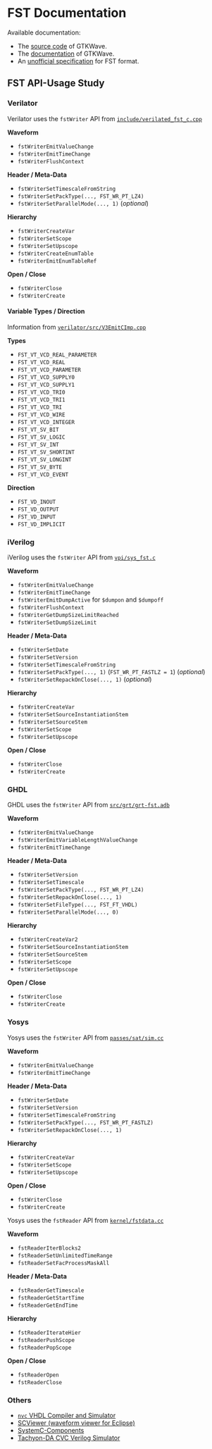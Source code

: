 # FST Documentation

Available documentation:
- The [source code](https://github.com/gtkwave/gtkwave/tree/e1c01753bc5db9f7b42e41b9bde651a375ec5eba/gtkwave4/src/helpers/fst) of GTKWave.
- The [documentation](https://gtkwave.sourceforge.net/gtkwave.pdf) of GTKWave.
- An [unofficial specification](https://blog.timhutt.co.uk/fst_spec/) for FST format.


## FST API-Usage Study

### Verilator

Verilator uses the `fstWriter` API from [`include/verilated_fst_c.cpp`](https://github.com/verilator/verilator/blob/bd4eede6b47bc894f73ba6151f2ffe63db8feb3d/include/verilated_fst_c.cpp)

**Waveform**
- `fstWriterEmitValueChange`
- `fstWriterEmitTimeChange`
- `fstWriterFlushContext`

**Header / Meta-Data**
- `fstWriterSetTimescaleFromString`
- `fstWriterSetPackType(..., FST_WR_PT_LZ4)`
- `fstWriterSetParallelMode(..., 1)` (_optional_)

**Hierarchy**
- `fstWriterCreateVar`
- `fstWriterSetScope`
- `fstWriterSetUpscope`
- `fstWriterCreateEnumTable`
- `fstWriterEmitEnumTableRef`

**Open / Close**
- `fstWriterClose`
- `fstWriterCreate`

#### Variable Types / Direction

Information from [`verilator/src/V3EmitCImp.cpp`](https://github.com/verilator/verilator/blob/bd4eede6b47bc894f73ba6151f2ffe63db8feb3d/src/V3EmitCImp.cpp#L674)

**Types**
- `FST_VT_VCD_REAL_PARAMETER`
- `FST_VT_VCD_REAL`
- `FST_VT_VCD_PARAMETER`
- `FST_VT_VCD_SUPPLY0`
- `FST_VT_VCD_SUPPLY1`
- `FST_VT_VCD_TRI0`
- `FST_VT_VCD_TRI1`
- `FST_VT_VCD_TRI`
- `FST_VT_VCD_WIRE`
- `FST_VT_VCD_INTEGER`
- `FST_VT_SV_BIT`
- `FST_VT_SV_LOGIC`
- `FST_VT_SV_INT`
- `FST_VT_SV_SHORTINT`
- `FST_VT_SV_LONGINT`
- `FST_VT_SV_BYTE`
- `FST_VT_VCD_EVENT`

**Direction**
- `FST_VD_INOUT`
- `FST_VD_OUTPUT`
- `FST_VD_INPUT`
- `FST_VD_IMPLICIT`

### iVerilog

iVerilog uses the `fstWriter` API from [`vpi/sys_fst.c`](https://github.com/steveicarus/iverilog/blob/c498d53d0d6565ec607e5cc472c1d58f58810d52/vpi/sys_fst.c)

**Waveform**
- `fstWriterEmitValueChange`
- `fstWriterEmitTimeChange`
- `fstWriterEmitDumpActive` for `$dumpon` and `$dumpoff`
- `fstWriterFlushContext`
- `fstWriterGetDumpSizeLimitReached`
- `fstWriterSetDumpSizeLimit`

**Header / Meta-Data**
- `fstWriterSetDate`
- `fstWriterSetVersion`
- `fstWriterSetTimescaleFromString`
- `fstWriterSetPackType(..., 1)` (`FST_WR_PT_FASTLZ = 1`) (_optional_)
- `fstWriterSetRepackOnClose(..., 1)` (_optional_)

**Hierarchy**
- `fstWriterCreateVar`
- `fstWriterSetSourceInstantiationStem`
- `fstWriterSetSourceStem`
- `fstWriterSetScope`
- `fstWriterSetUpscope`

**Open / Close**
- `fstWriterClose`
- `fstWriterCreate`

### GHDL

GHDL uses the `fstWriter` API from [`src/grt/grt-fst.adb`](https://github.com/ghdl/ghdl/blob/b67ace3f4553e5072fb51d1de637e483cf56342a/src/grt/grt-fst.adb)

**Waveform**
- `fstWriterEmitValueChange`
- `fstWriterEmitVariableLengthValueChange`
- `fstWriterEmitTimeChange`

**Header / Meta-Data**
- `fstWriterSetVersion`
- `fstWriterSetTimescale`
- `fstWriterSetPackType(..., FST_WR_PT_LZ4)`
- `fstWriterSetRepackOnClose(..., 1)`
- `fstWriterSetFileType(..., FST_FT_VHDL)`
- `fstWriterSetParallelMode(..., 0)`

**Hierarchy**
- `fstWriterCreateVar2`
- `fstWriterSetSourceInstantiationStem`
- `fstWriterSetSourceStem`
- `fstWriterSetScope`
- `fstWriterSetUpscope`

**Open / Close**
- `fstWriterClose`
- `fstWriterCreate`

### Yosys

Yosys uses the `fstWriter` API from [`passes/sat/sim.cc`](https://github.com/YosysHQ/yosys/blob/417871e8319dbfbc27dabf0512c4dbd9fb9bf07d/passes/sat/sim.cc)

**Waveform**
- `fstWriterEmitValueChange`
- `fstWriterEmitTimeChange`

**Header / Meta-Data**
- `fstWriterSetDate`
- `fstWriterSetVersion`
- `fstWriterSetTimescaleFromString`
- `fstWriterSetPackType(..., FST_WR_PT_FASTLZ)`
- `fstWriterSetRepackOnClose(..., 1)`

**Hierarchy**
- `fstWriterCreateVar`
- `fstWriterSetScope`
- `fstWriterSetUpscope`

**Open / Close**
- `fstWriterClose`
- `fstWriterCreate`


Yosys uses the `fstReader` API from [`kernel/fstdata.cc`](https://github.com/YosysHQ/yosys/blob/417871e8319dbfbc27dabf0512c4dbd9fb9bf07d/kernel/fstdata.cc)

**Waveform**
- `fstReaderIterBlocks2`
- `fstReaderSetUnlimitedTimeRange`
- `fstReaderSetFacProcessMaskAll`

**Header / Meta-Data**
- `fstReaderGetTimescale`
- `fstReaderGetStartTime`
- `fstReaderGetEndTime`

**Hierarchy**
- `fstReaderIterateHier`
- `fstReaderPushScope`
- `fstReaderPopScope`

**Open / Close**
- `fstReaderOpen`
- `fstReaderClose`


### Others
- [`nvc` VHDL Compiler and Simulator](https://github.com/nickg/nvc)
- [SCViewer (waveform viewer for Eclipse)](https://github.com/Minres/SCViewer)
- [SystemC-Components](https://github.com/uzleosharif/SystemC-Components/blob/5b65d825766dd2e5359230b0451a23edaeba8d29/src/sysc/scc/fst_trace.cpp#L148)
- [Tachyon-DA CVC Verilog Simulator](https://github.com/cambridgehackers/open-src-cvc)
